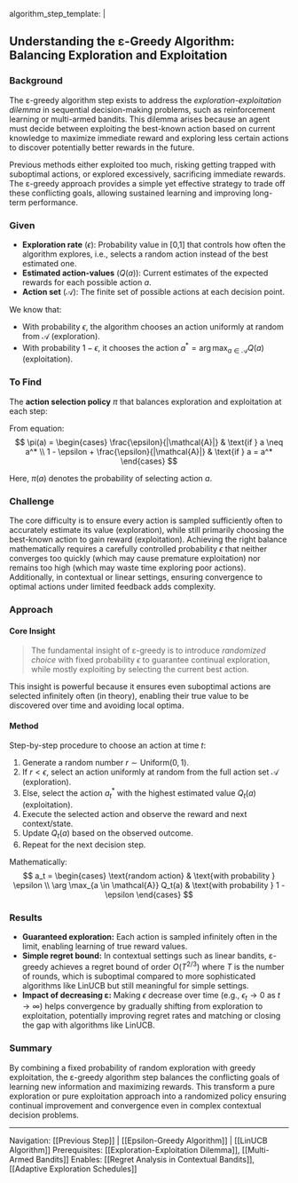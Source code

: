algorithm_step_template: |
  ## Understanding the ε-Greedy Algorithm: Balancing Exploration and Exploitation
  
  ### Background
  The ε-greedy algorithm step exists to address the *exploration-exploitation dilemma* in sequential decision-making problems, such as reinforcement learning or multi-armed bandits. This dilemma arises because an agent must decide between exploiting the best-known action based on current knowledge to maximize immediate reward and exploring less certain actions to discover potentially better rewards in the future.
  
  Previous methods either exploited too much, risking getting trapped with suboptimal actions, or explored excessively, sacrificing immediate rewards. The ε-greedy approach provides a simple yet effective strategy to trade off these conflicting goals, allowing sustained learning and improving long-term performance.
  
  ### Given
  - **Exploration rate** ($\epsilon$): Probability value in [0,1] that controls how often the algorithm explores, i.e., selects a random action instead of the best estimated one.
  - **Estimated action-values** ($Q(a)$): Current estimates of the expected rewards for each possible action $a$.
  - **Action set** ($\mathcal{A}$): The finite set of possible actions at each decision point.
  
  We know that:
  - With probability $\epsilon$, the algorithm chooses an action uniformly at random from $\mathcal{A}$ (exploration).
  - With probability $1-\epsilon$, it chooses the action $a^* = \arg\max_{a \in \mathcal{A}} Q(a)$ (exploitation).
  
  ### To Find
  The **action selection policy** $\pi$ that balances exploration and exploitation at each step:
  
  From equation:
  $$
  \pi(a) = \begin{cases}
  \frac{\epsilon}{|\mathcal{A}|} & \text{if } a \neq a^* \\
  1 - \epsilon + \frac{\epsilon}{|\mathcal{A}|} & \text{if } a = a^*
  \end{cases}
  $$
  
  Here, $\pi(a)$ denotes the probability of selecting action $a$.
  
  ### Challenge
  The core difficulty is to ensure every action is sampled sufficiently often to accurately estimate its value (exploration), while still primarily choosing the best-known action to gain reward (exploitation). Achieving the right balance mathematically requires a carefully controlled probability $\epsilon$ that neither converges too quickly (which may cause premature exploitation) nor remains too high (which may waste time exploring poor actions). Additionally, in contextual or linear settings, ensuring convergence to optimal actions under limited feedback adds complexity.
  
  ### Approach
  
  #### Core Insight
  > The fundamental insight of ε-greedy is to introduce *randomized choice* with fixed probability $\epsilon$ to guarantee continual exploration, while mostly exploiting by selecting the current best action.
  
  This insight is powerful because it ensures even suboptimal actions are selected infinitely often (in theory), enabling their true value to be discovered over time and avoiding local optima.
  
  #### Method
  Step-by-step procedure to choose an action at time $t$:
  
  1. Generate a random number $r \sim \text{Uniform}(0,1)$.
  2. If $r < \epsilon$, select an action uniformly at random from the full action set $\mathcal{A}$ (exploration).
  3. Else, select the action $a^*_t$ with the highest estimated value $Q_t(a)$ (exploitation).
  4. Execute the selected action and observe the reward and next context/state.
  5. Update $Q_t(a)$ based on the observed outcome.
  6. Repeat for the next decision step.
  
  Mathematically:
  $$
  a_t = \begin{cases}
  \text{random action} & \text{with probability } \epsilon \\
  \arg \max_{a \in \mathcal{A}} Q_t(a) & \text{with probability } 1 - \epsilon
  \end{cases}
  $$
  
  ### Results
  - **Guaranteed exploration:** Each action is sampled infinitely often in the limit, enabling learning of true reward values.
  - **Simple regret bound:** In contextual settings such as linear bandits, ε-greedy achieves a regret bound of order $O(T^{2/3})$ where $T$ is the number of rounds, which is suboptimal compared to more sophisticated algorithms like LinUCB but still meaningful for simple settings.
  - **Impact of decreasing ε:** Making $\epsilon$ decrease over time (e.g., $\epsilon_t \to 0$ as $t \to \infty$) helps convergence by gradually shifting from exploration to exploitation, potentially improving regret rates and matching or closing the gap with algorithms like LinUCB.
  
  ### Summary
  By combining a fixed probability of random exploration with greedy exploitation, the ε-greedy algorithm step balances the conflicting goals of learning new information and maximizing rewards. This transform a pure exploration or pure exploitation approach into a randomized policy ensuring continual improvement and convergence even in complex contextual decision problems.
  
  ---
  Navigation: [[Previous Step]] | [[Epsilon-Greedy Algorithm]] | [[LinUCB Algorithm]]
  Prerequisites: [[Exploration-Exploitation Dilemma]], [[Multi-Armed Bandits]]
  Enables: [[Regret Analysis in Contextual Bandits]], [[Adaptive Exploration Schedules]]